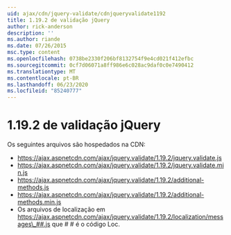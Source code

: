 ```yaml
---
uid: ajax/cdn/jquery-validate/cdnjqueryvalidate1192
title: 1.19.2 de validação jQuery
author: rick-anderson
description: ''
ms.author: riande
ms.date: 07/26/2015
msc.type: content
ms.openlocfilehash: 0738be2330f206bf8132754f9e4cd021f412efbc
ms.sourcegitcommit: 0cf7d06071a8ff986e6c028ac9daf0c0e7490412
ms.translationtype: MT
ms.contentlocale: pt-BR
ms.lasthandoff: 06/23/2020
ms.locfileid: "85240777"
---
```

# <a name="jquery-validation-1192"></a>1.19.2 de validação jQuery

Os seguintes arquivos são hospedados na CDN:

- https://ajax.aspnetcdn.com/ajax/jquery.validate/1.19.2/jquery.validate.js
- https://ajax.aspnetcdn.com/ajax/jquery.validate/1.19.2/jquery.validate.min.js
- https://ajax.aspnetcdn.com/ajax/jquery.validate/1.19.2/additional-methods.js
- https://ajax.aspnetcdn.com/ajax/jquery.validate/1.19.2/additional-methods.min.js
- Os arquivos de localização em https://ajax.aspnetcdn.com/ajax/jquery.validate/1.19.2/localization/messages\_##.js que # # é o código Loc.
